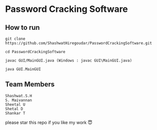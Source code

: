 # Password Cracking Software

## How to run

```
git clone https://github.com/ShashwatHiregoudar/PasswordCrackingSoftware.git

cd PasswordCrackingSoftware

javac GUI/MainGUI.java (Windows : javac GUI\MainGUI.java)

java GUI.MainGUI
```

## Team Members
    Shashwat.S.H
    S. Maivannan
    Sheetal U
    Shetal D
    Shankar T

please star this repo if you like my work :innocent: